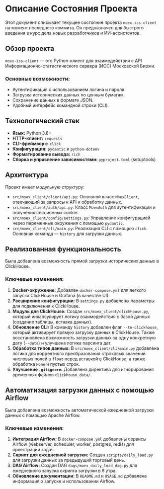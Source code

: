 # Описание Состояния Проекта

Этот документ описывает текущее состояние проекта `moex-iss-client` на момент последнего коммита. Он предназначен для быстрого введения в курс дела новых разработчиков и ИИ-ассистентов.

## Обзор проекта

`moex-iss-client` — это Python-клиент для взаимодействия с API Информационно-статистического сервера (ИСС) Московской Биржи.

### Основные возможности:
- Аутентификация с использованием логина и пароля.
- Загрузка исторических данных по ценным бумагам.
- Сохранение данных в формате JSON.
- Удобный интерфейс командной строки (CLI).

## Технологический стек

- **Язык:** Python 3.8+
- **HTTP-клиент:** `requests`
- **CLI-фреймворк:** `click`
- **Конфигурация:** `pydantic` и `python-dotenv`
- **Форматирование вывода:** `rich`
- **Сборка и управление зависимостями:** `pyproject.toml` (setuptools)

## Архитектура

Проект имеет модульную структуру:

- `src/moex_client/client/api.py`: Основной класс `MoexClient`, отвечающий за запросы к API и обработку данных.
- `src/moex_client/auth/api.py`: Класс `MoexAuth` для аутентификации и получения сессионных cookie.
- `src/moex_client/config/settings.py`: Управление конфигурацией через переменные окружения с помощью `pydantic`.
- `src/moex_client/cli/main.py`: Реализация CLI с помощью `click`. Основная команда — `history` для загрузки данных.

## Реализованная функциональность

Была добавлена возможность прямой загрузки исторических данных в ClickHouse.

### Ключевые изменения:
1.  **Docker-окружение:** Добавлен `docker-compose.yml` для легкого запуска ClickHouse и Grafana (в качестве UI).
2.  **Расширение конфигурации:** В `settings.py` добавлены параметры для подключения к ClickHouse.
3.  **Модуль для ClickHouse:** Создан `src/moex_client/clickhouse.py`, который инкапсулирует логику взаимодействия с базой данных (создание таблицы, вставка данных).
4.  **Обновление CLI:** В команду `history` добавлен флаг `--to-clickhouse`, который активирует прямую загрузку данных в ClickHouse. Также восстановлена возможность загрузки данных за одну конкретную дату (`--date`) и улучшена логика парсинга дат.
5.  **Обработка типов данных:** В `src/moex_client/cli/main.py` добавлена логика для корректного преобразования строковых значений числовых полей в `float` перед вставкой в ClickHouse, а также обработка `None` и пустых строк.
6.  **Улучшение `.gitignore`:** Добавлена директива для игнорирования временных файлов `clickhouse_data/`.

## Автоматизация загрузки данных с помощью Airflow

Была добавлена возможность автоматической ежедневной загрузки данных с помощью Apache Airflow.

### Ключевые изменения:
1.  **Интеграция Airflow:** В `docker-compose.yml` добавлены сервисы Airflow (webserver, scheduler, worker, postgres, redis) для оркестрации задач.
2.  **Скрипт для ежедневной загрузки:** Создан `scripts/daily_load.py` для загрузки данных за предыдущий торговый день.
3.  **DAG Airflow:** Создан DAG `dags/moex_daily_load_dag.py` для ежедневного запуска скрипта загрузки в 6 утра.
4.  **Обновление документации:** В `README.md` и `USAGE.md` добавлена информация о запуске и использовании Airflow.
